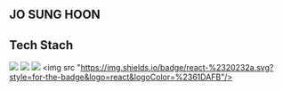 
## JO SUNG HOON


## Tech Stach

<img src="https://img.shields.io/badge/HTML5-E34F26?style=flat-square&logo=HTML5&logoColor=white"/></a>
<img src="https://img.shields.io/badge/css-1572B6?style=flat-square&logo=css3&logoColor=white"/></a>
<img src="https://img.shields.io/badge/Javascript-ffb13b?style=flat-square&logo=javascript&logoColor=white"/></a>
<img src "https://img.shields.io/badge/react-%2320232a.svg?style=for-the-badge&logo=react&logoColor=%2361DAFB"/>
